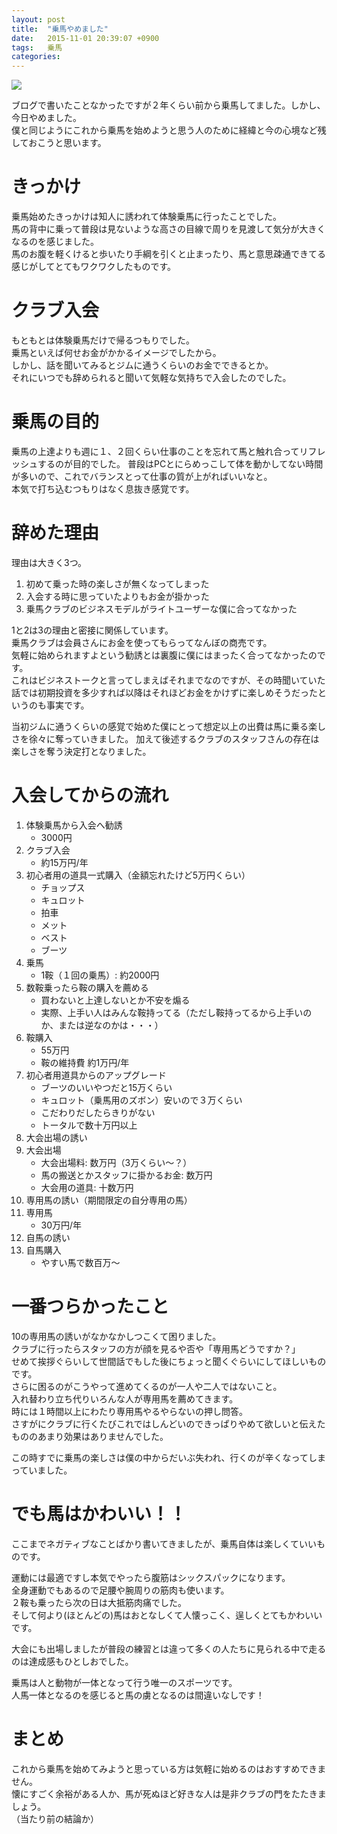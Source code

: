 ```yaml
---
layout: post
title:  "乗馬やめました"
date:   2015-11-01 20:39:07 +0900
tags:   乗馬
categories: 
---
```


<span itemtype="http://schema.org/Photograph" itemscope="itemscope"><img class="magnifiable" src="https://lh3.googleusercontent.com/-A3dRw_lGwHc/VZeUlO98nxI/AAAAAAAAOt8/fkl0xuMLL9U/s1024/IMG_1169.JPG" itemprop="image"></span>

ブログで書いたことなかったですが２年くらい前から乗馬してました。しかし、今日やめました。  
僕と同じようにこれから乗馬を始めようと思う人のために経緯と今の心境など残しておこうと思います。

# きっかけ

乗馬始めたきっかけは知人に誘われて体験乗馬に行ったことでした。  
馬の背中に乗って普段は見ないような高さの目線で周りを見渡して気分が大きくなるのを感じました。  
馬のお腹を軽くけると歩いたり手綱を引くと止まったり、馬と意思疎通できてる感じがしてとてもワクワクしたものです。

# クラブ入会

もともとは体験乗馬だけで帰るつもりでした。  
乗馬といえば何せお金がかかるイメージでしたから。  
しかし、話を聞いてみるとジムに通うくらいのお金でできるとか。  
それにいつでも辞められると聞いて気軽な気持ちで入会したのでした。

# 乗馬の目的

乗馬の上達よりも週に１、２回くらい仕事のことを忘れて馬と触れ合ってリフレッシュするのが目的でした。
普段はPCとにらめっこして体を動かしてない時間が多いので、これでバランスとって仕事の質が上がればいいなと。  
本気で打ち込むつもりはなく息抜き感覚です。

# 辞めた理由

理由は大きく3つ。  
1. 初めて乗った時の楽しさが無くなってしまった  
2. 入会する時に思っていたよりもお金が掛かった  
3. 乗馬クラブのビジネスモデルがライトユーザーな僕に合ってなかった  

1と2は3の理由と密接に関係しています。  
乗馬クラブは会員さんにお金を使ってもらってなんぼの商売です。  
気軽に始められますよという勧誘とは裏腹に僕にはまったく合ってなかったのです。  
これはビジネストークと言ってしまえばそれまでなのですが、その時聞いていた話では初期投資を多少すれば以降はそれほどお金をかけずに楽しめそうだったというのも事実です。

当初ジムに通うくらいの感覚で始めた僕にとって想定以上の出費は馬に乗る楽しさを徐々に奪っていきました。
加えて後述するクラブのスタッフさんの存在は楽しさを奪う決定打となりました。

# 入会してからの流れ

1. 体験乗馬から入会へ勧誘
    - 3000円
2. クラブ入会
    - 約15万円/年
3. 初心者用の道具一式購入（金額忘れたけど5万円くらい）
    - チョップス
    - キュロット
    - 拍車
    - メット
    - ベスト
    - ブーツ
4. 乗馬
    - 1鞍（１回の乗馬）: 約2000円
5. 数鞍乗ったら鞍の購入を薦める
    - 買わないと上達しないとか不安を煽る
    - 実際、上手い人はみんな鞍持ってる（ただし鞍持ってるから上手いのか、または逆なのかは・・・）
6. 鞍購入
    - 55万円
    - 鞍の維持費 約1万円/年
7. 初心者用道具からのアップグレード
    - ブーツのいいやつだと15万くらい
    - キュロット（乗馬用のズボン）安いので３万くらい
    - こだわりだしたらきりがない
    - トータルで数十万円以上
8. 大会出場の誘い
9. 大会出場
    - 大会出場料: 数万円（3万くらい〜？）
    - 馬の搬送とかスタッフに掛かるお金: 数万円
    - 大会用の道具: 十数万円
10. 専用馬の誘い（期間限定の自分専用の馬）
11. 専用馬
    - 30万円/年
12. 自馬の誘い
13. 自馬購入
    - やすい馬で数百万〜

# 一番つらかったこと

10の専用馬の誘いがなかなかしつこくて困りました。  
クラブに行ったらスタッフの方が顔を見るや否や「専用馬どうですか？」  
せめて挨拶ぐらいして世間話でもした後にちょっと聞くぐらいにしてほしいものです。  
さらに困るのがこうやって進めてくるのが一人や二人ではないこと。  
入れ替わり立ち代りいろんな人が専用馬を薦めてきます。  
時には１時間以上にわたり専用馬やるやらないの押し問答。  
さすがにクラブに行くたびこれではしんどいのできっぱりやめて欲しいと伝えたもののあまり効果はありませんでした。

この時すでに乗馬の楽しさは僕の中からだいぶ失われ、行くのが辛くなってしまっていました。

# でも馬はかわいい！！

ここまでネガティブなことばかり書いてきましたが、乗馬自体は楽しくていいものです。  

運動には最適ですし本気でやったら腹筋はシックスパックになります。  
全身運動でもあるので足腰や腕周りの筋肉も使います。  
２鞍も乗ったら次の日は大抵筋肉痛でした。  
そして何より(ほとんどの)馬はおとなしくて人懐っこく、逞しくとてもかわいいです。  

大会にも出場しましたが普段の練習とは違って多くの人たちに見られる中で走るのは達成感もひとしおでした。  

乗馬は人と動物が一体となって行う唯一のスポーツです。  
人馬一体となるのを感じると馬の虜となるのは間違いなしです！

# まとめ

これから乗馬を始めてみようと思っている方は気軽に始めるのはおすすめできません。  
懐にすごく余裕がある人か、馬が死ぬほど好きな人は是非クラブの門をたたきましょう。  
（当たり前の結論か）

